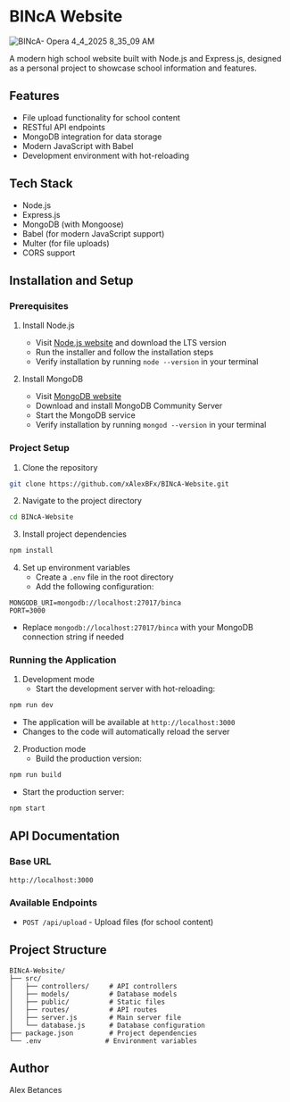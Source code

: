 # BINcA Website
![BINcA- Opera 4_4_2025 8_35_09 AM](https://github.com/user-attachments/assets/a1a155c9-862b-400f-9b1c-8caf7694b6b7)

A modern high school website built with Node.js and Express.js, designed as a personal project to showcase school information and features.

## Features

- File upload functionality for school content
- RESTful API endpoints
- MongoDB integration for data storage
- Modern JavaScript with Babel
- Development environment with hot-reloading

## Tech Stack

- Node.js
- Express.js
- MongoDB (with Mongoose)
- Babel (for modern JavaScript support)
- Multer (for file uploads)
- CORS support

## Installation and Setup

### Prerequisites

1. Install Node.js
   - Visit [Node.js website](https://nodejs.org/) and download the LTS version
   - Run the installer and follow the installation steps
   - Verify installation by running `node --version` in your terminal

2. Install MongoDB
   - Visit [MongoDB website](https://www.mongodb.com/try/download/community)
   - Download and install MongoDB Community Server
   - Start the MongoDB service
   - Verify installation by running `mongod --version` in your terminal

### Project Setup

1. Clone the repository
```bash
git clone https://github.com/xAlexBFx/BINcA-Website.git
```

2. Navigate to the project directory
```bash
cd BINcA-Website
```

3. Install project dependencies
```bash
npm install
```

4. Set up environment variables
   - Create a `.env` file in the root directory
   - Add the following configuration:
```
MONGODB_URI=mongodb://localhost:27017/binca
PORT=3000
```
   - Replace `mongodb://localhost:27017/binca` with your MongoDB connection string if needed

### Running the Application

1. Development mode
   - Start the development server with hot-reloading:
```bash
npm run dev
```
   - The application will be available at `http://localhost:3000`
   - Changes to the code will automatically reload the server

2. Production mode
   - Build the production version:
```bash
npm run build
```
   - Start the production server:
```bash
npm start
```

## API Documentation

### Base URL
`http://localhost:3000`

### Available Endpoints

- `POST /api/upload` - Upload files (for school content)

## Project Structure

```
BINcA-Website/
├── src/
│   ├── controllers/     # API controllers
│   ├── models/          # Database models
│   ├── public/          # Static files
│   ├── routes/          # API routes
│   ├── server.js        # Main server file
│   └── database.js      # Database configuration
├── package.json         # Project dependencies
└── .env                # Environment variables
```

## Author

Alex Betances
